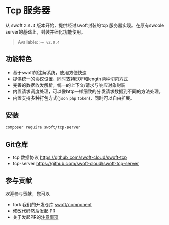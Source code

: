 # Tcp 服务器

从 swoft `2.0.4` 版本开始，提供经过swoft封装的tcp 服务器实现。在原有swoole server的基础上，封装并细化功能使用。

> Available: `>= v2.0.4`

## 功能特色

- 基于swoft的注解系统，使用方便快速
- 提供统一的协议设置，同时支持EOF和length两种切包方式
- 完善的数据收发解析，统一的上下文/请求与响应对象封装
- 内置请求调度处理，可以像http一样细致的分发请求数据到不同的方法处理。
- 内置支持多种打包方式(`json` `php` `token`)，同时可以自由扩展。

## 安装

```bash
composer require swoft/tcp-server
```

## Git仓库

- tcp 数据协议 https://github.com/swoft-cloud/swoft-tcp
- tcp-server https://github.com/swoft-cloud/swoft-tcp-server

## 参与贡献

欢迎参与贡献，您可以

- fork 我们的开发仓库 [swoft/component](https://github.com/swoft-cloud/swoft-component)
- 修改代码然后发起 PR
- 关于发起PR的[注意事项](https://github.com/swoft-cloud/swoft/issues/829)
